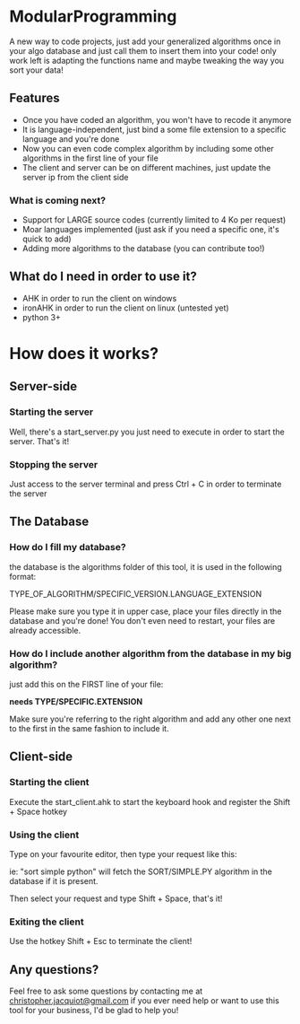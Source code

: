 # ModularProgramming
A new way to code projects, just add your generalized algorithms once in your algo database and just call them to insert them into your code! only work left is adapting the functions name and maybe tweaking the way you sort your data!

## Features

-  Once you have coded an algorithm, you won't have to recode it anymore
-  It is language-independent, just bind a some file extension to a specific language and you're done
-  Now you can even code complex algorithm by including some other algorithms in the first line of your file
-  The client and server can be on different machines, just update the server ip from the client 
side

### What is coming next?

-  Support for LARGE source codes (currently limited to 4 Ko per request)
-  Moar languages implemented (just ask if you need a specific one, it's quick to add)
-  Adding more algorithms to the database (you can contribute too!)

## What do I need in order to use it?

-  AHK in order to run the client on windows
-  ironAHK in order to run the client on linux (untested yet)
-  python 3+


# How does it works?

## Server-side

### Starting the server

Well, there's a start_server.py you just need to execute in order to start the server.
That's it!

### Stopping the server

Just access to the server terminal and press Ctrl + C in order to terminate the server

## The Database

### How do I fill my database?

the database is the algorithms folder of this tool, it is used in the following format:

TYPE_OF_ALGORITHM/SPECIFIC_VERSION.LANGUAGE_EXTENSION

Please make sure you type it in upper case, place your files directly in the database and you're done! 
You don't even need to restart, your files are already accessible.

### How do I include another algorithm from the database in my big algorithm?

just add this on the FIRST line of your file:

**needs TYPE/SPECIFIC.EXTENSION**

Make sure you're referring to the right algorithm and add any other one next to the first in the same fashion to include it.

## Client-side

### Starting the client

Execute the start_client.ahk to start the keyboard hook and register the Shift + Space hotkey

### Using the client

Type on your favourite editor, then type your request like this:

<type of algorithm> <specific version> <language used>
ie: "sort simple python" will fetch the SORT/SIMPLE.PY algorithm in the database if it is present.

Then select your request and type Shift + Space, that's it!

### Exiting the client

Use the hotkey Shift + Esc to terminate the client!

## Any questions?

Feel free to ask some questions by contacting me at christopher.jacquiot@gmail.com if you ever need help or want to
use this tool for your business, I'd be glad to help you!
